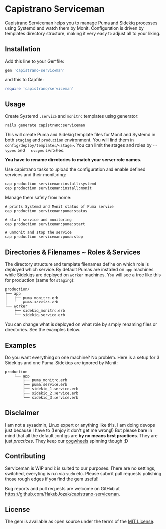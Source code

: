 # Capistrano Serviceman

Capistrano Serviceman helps you to manage Puma and Sidekiq
processes using Systemd and watch them by Monit. Configuration
is driven by templates directory structure, making it very
easy to adjust all to your liking.

## Installation

Add this line to your Gemfile:

```ruby
gem 'capistrano-serviceman'
```

and this to Capfile: 

```ruby
require 'capistrano/serviceman'
```

## Usage

Create Systemd `.service` and `monitrc` templates using generator:

    rails generate capistrano:serviceman
    
This will create Puma and Sidekiq template files for Monit and Systemd
in both `staging` and `production` environment. You will find them in
`config/deploy/templates/<stage>`. You can limit the stages and roles
by `--types` and `--stages` switches.

**You have to rename directories to match your server role names.**

Use capistrano tasks to upload the configuration and enable 
defined services and their monitoring:

    cap production serviceman:install:systemd
    cap production serviceman:install:monit
    
Manage them safely from home:    

    # prints Systemd and Monit status of Puma service
    cap production serviceman:puma:status

    # start service and monitoring
    cap production serviceman:puma:start    

    # unmonit and stop the service
    cap production serviceman:puma:stop    

## Directories & Filenames ~ Roles & Services

The directory structure and template filenames define on which role
is deployed which service. By default Pumas are installed on `app` 
machines while Sidekiqs are deployed on `worker` machines. You will 
see a tree like this for production (same for `staging`):

    production/
    ├── app
    │   ├── puma_monitrc.erb
    │   └── puma.service.erb
    └── worker
        ├── sidekiq_monitrc.erb
        └── sidekiq.service.erb

You can change what is deployed on what role by simply renaming
files or directories. See the examples below.

## Examples

Do you want everything on one machine? No problem. Here is a setup
for 3 Sidekiqs and one Puma. Sidekiqs are ignored by Monit:

    production
        └── app
            ├── puma_monitrc.erb
            ├── puma.service.erb
            ├── sidekiq_1.service.erb
            ├── sidekiq_2.service.erb
            └── sidekiq_3.service.erb

## Disclaimer

I am not a sysadmin, Linux expert or anything like this. I am
doing devops just because I have to (I enjoy it don't get me 
wrong!) But please bare in mind that all the default configs
are **by no means best practices**. They are just _practices_.
They keep our [cogwheels](https://www.squared.one) spinning
though ;D


## Contributing

Serviceman is WIP and it is suited to our purposes. There
are no settings, switched, everyting is run via `sudo` etc.
Please submit pull requests polishing those rough edges
if you find the gem useful!

Bug reports and pull requests are welcome on GitHub at https://github.com/HakubJozak/capistrano-serviceman.


## License

The gem is available as open source under the terms of the [MIT License](http://opensource.org/licenses/MIT).

